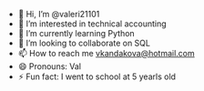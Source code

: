 - 👋 Hi, I’m @valeri21101
- 👀 I’m interested in technical accounting 
- 🌱 I’m currently learning Python
- 💞️ I’m looking to collaborate on SQL
- 📫 How to reach me vkandakova@hotmail.com
- 😄 Pronouns: Val
- ⚡ Fun fact: I went to school at 5 yearls old

<!---
valeri21101/valeri21101 is a ✨ special ✨ repository because its `README.md` (this file) appears on your GitHub profile.
You can click the Preview link to take a look at your changes.
--->

